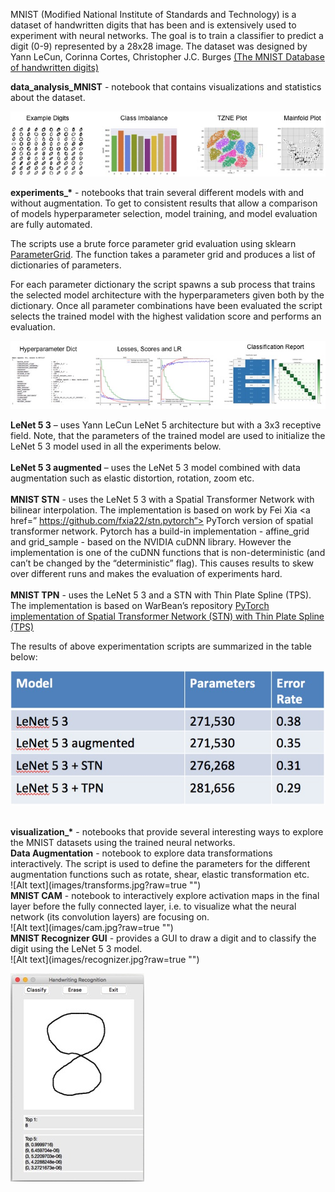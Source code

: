 MNIST (Modified National Institute of Standards and Technology) is a dataset of handwritten digits that has been and is extensively used to experiment with neural networks. The goal is to train a classifier to predict a digit (0-9) represented by a 28x28 image. The dataset was designed by Yann LeCun, Corinna Cortes, Christopher J.C. Burges <a href=http://yann.lecun.com/exdb/mnist/> (The MNIST Database of handwritten digits)</a>

<b>data_analysis_MNIST</b> - notebook that contains visualizations and statistics about the dataset.

![Alt text](images/dataanalysis.jpg?raw=true "")
<br/>

<b>experiments_*</b> - notebooks that train several different models with and without augmentation. To get to consistent results that allow a comparison of models hyperparameter selection, model training, and model evaluation are fully automated. 

The scripts use a brute force parameter grid evaluation using sklearn <a href=http://scikit-learn.org/stable/modules/generated/sklearn.model_selection.ParameterGrid.html>ParameterGrid</a>. The function takes a parameter grid and produces a list of dictionaries of parameters.

For each parameter dictionary the script spawns a sub process that trains the selected model architecture with the hyperparameters given both by the dictionary. Once all parameter combinations have been evaluated the script selects the trained model with the highest validation score and performs an evaluation.

![Alt text](images/parametereval.jpg?raw=true "")
<br/>

<b>LeNet 5 3</b> – uses Yann LeCun LeNet 5 architecture but with a 3x3 receptive field. Note, that the parameters of the trained model are used to initialize the LeNet 5 3 model used in all the experiments below. 
<br/><br/>
<b>LeNet 5 3 augmented</b> – uses the LeNet 5 3 model combined with data augmentation such as elastic distortion, rotation, zoom etc.
<br/><br/>
<b>MNIST STN</b> - uses the LeNet 5 3 with a Spatial Transformer Network with bilinear interpolation. The implementation is based on work by Fei Xia <a href=” https://github.com/fxia22/stn.pytorch”> PyTorch version of spatial transformer network</a>. Pytorch has a build-in implementation - affine_grid and grid_sample -  based on the NVIDIA cuDNN library. However the implementation is one of the cuDNN functions that is non-deterministic (and can’t be changed by the “deterministic” flag). This causes results to skew over different runs and makes the evaluation of experiments hard.
<br/><br/>
<b>MNIST TPN</b> - uses the LeNet 5 3 and a STN with Thin Plate Spline (TPS). The implementation is based on WarBean’s repository <a href=https://github.com/WarBean/tps_stn_pytorch> PyTorch implementation of Spatial Transformer Network (STN) with Thin Plate Spline (TPS)</a>

The results of above experimentation scripts are summarized in the table below:
<br/>

![Alt text](images/results.jpg?raw=true "")

<br/>
<b>visualization_*</b> - notebooks that provide several interesting ways to explore the MNIST datasets using the trained neural networks.
<br/>
<b>Data Augmentation</b> - notebook to explore data transformations interactively. The script is used to define the parameters for the different augmentation functions such as rotate, shear, elastic transformation etc.
<br/>
![Alt text](images/transforms.jpg?raw=true "")
<br/>
<b>MNIST CAM</b> - notebook to interactively explore activation maps in the final layer before the fully connected layer, i.e. to visualize what the neural network (its convolution layers) are focusing on.
<br/>
![Alt text](images/cam.jpg?raw=true "")
<br/>
<b> MNIST Recognizer GUI</b> - provides a GUI to draw a digit and to classify the digit using the LeNet 5 3 model.
<br/>
![Alt text](images/recognizer.jpg?raw=true "")


![Alt text](images/recognizer.jpg?raw=true "")

